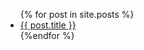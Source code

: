 <ul>
  {% for post in site.posts %}
  <li>
    <a href="{{ post.url }}">{{ post.title }}</a>
  </li>
  {%endfor %}
</ul>
